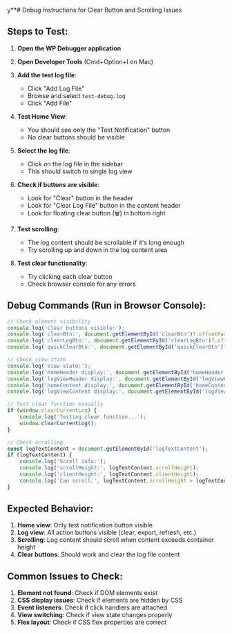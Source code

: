y**# Debug Instructions for Clear Button and Scrolling Issues

## Steps to Test:

1. **Open the WP Debugger application**
2. **Open Developer Tools** (Cmd+Option+I on Mac)
3. **Add the test log file**:
   - Click "Add Log File"
   - Browse and select `test-debug.log`
   - Click "Add File"

4. **Test Home View**:
   - You should see only the "Test Notification" button
   - No clear buttons should be visible

5. **Select the log file**:
   - Click on the log file in the sidebar
   - This should switch to single log view

6. **Check if buttons are visible**:
   - Look for "Clear" button in the header
   - Look for "Clear Log File" button in the content header
   - Look for floating clear button (🗑️) in bottom right

7. **Test scrolling**:
   - The log content should be scrollable if it's long enough
   - Try scrolling up and down in the log content area

8. **Test clear functionality**:
   - Try clicking each clear button
   - Check browser console for any errors

## Debug Commands (Run in Browser Console):

```javascript
// Check element visibility
console.log('Clear buttons visible:');
console.log('clearBtn:', document.getElementById('clearBtn')?.offsetParent !== null);
console.log('clearLogBtn:', document.getElementById('clearLogBtn')?.offsetParent !== null);
console.log('quickClearBtn:', document.getElementById('quickClearBtn')?.offsetParent !== null);

// Check view state
console.log('View state:');
console.log('homeHeader display:', document.getElementById('homeHeader')?.style.display);
console.log('logViewHeader display:', document.getElementById('logViewHeader')?.style.display);
console.log('homeContent display:', document.getElementById('homeContent')?.style.display);
console.log('logViewContent display:', document.getElementById('logViewContent')?.style.display);

// Test clear function manually
if (window.clearCurrentLog) {
    console.log('Testing clear function...');
    window.clearCurrentLog();
}

// Check scrolling
const logTextContent = document.getElementById('logTextContent');
if (logTextContent) {
    console.log('Scroll info:');
    console.log('scrollHeight:', logTextContent.scrollHeight);
    console.log('clientHeight:', logTextContent.clientHeight);
    console.log('Can scroll:', logTextContent.scrollHeight > logTextContent.clientHeight);
}
```

## Expected Behavior:

1. **Home view**: Only test notification button visible
2. **Log view**: All action buttons visible (clear, export, refresh, etc.)
3. **Scrolling**: Log content should scroll when content exceeds container height
4. **Clear buttons**: Should work and clear the log file content

## Common Issues to Check:

1. **Element not found**: Check if DOM elements exist
2. **CSS display issues**: Check if elements are hidden by CSS
3. **Event listeners**: Check if click handlers are attached
4. **View switching**: Check if view state changes properly
5. **Flex layout**: Check if CSS flex properties are correct
